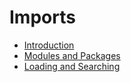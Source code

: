 # Imports

- [Introduction](intro.md)
- [Modules and Packages](00_intro.md)
- [Loading and Searching](00_intro.md)